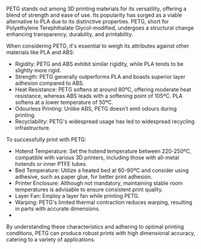 PETG stands out among 3D printing materials for its versatility, offering a blend of strength and ease of use. Its popularity has surged as a viable alternative to PLA due to its distinctive properties. PETG, short for Polyethylene Terephthalate Glycol-modified, undergoes a structural change enhancing transparency, durability, and printability.

When considering PETG, it's essential to weigh its attributes against other materials like PLA and ABS:

* Rigidity: PETG and ABS exhibit similar rigidity, while PLA tends to be slightly more rigid.
* Strength: PETG generally outperforms PLA and boasts superior layer adhesion compared to ABS.
* Heat Resistance: PETG softens at around 80ºC, offering moderate heat resistance, whereas ABS leads with a softening point of 105ºC. PLA softens at a lower temperature of 50ºC.
* Odourless Printing: Unlike ABS, PETG doesn't emit odours during printing.
* Recyclability: PETG's widespread usage has led to widespread recycling infrastructure.

To successfully print with PETG:

* Hotend Temperature: Set the hotend temperature between 220-250ºC, compatible with various 3D printers, including those with all-metal hotends or inner PTFE tubes.
* Bed Temperature: Utilize a heated bed at 60-90ºC and consider using adhesive, such as paper glue, for better print adhesion.
* Printer Enclosure: Although not mandatory, maintaining stable room temperatures is advisable to ensure consistent print quality.
* Layer Fan: Employ a layer fan while printing PETG.
* Warping: PETG's limited thermal contraction reduces warping, resulting in parts with accurate dimensions.
* 
By understanding these characteristics and adhering to optimal printing conditions, PETG can produce robust prints with high dimensional accuracy, catering to a variety of applications.

